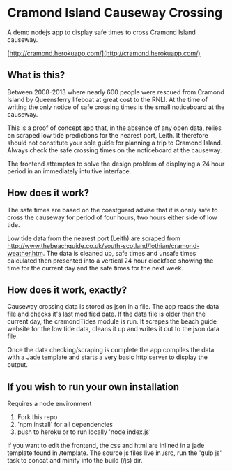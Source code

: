 # Cramond Island Causeway Crossing
A demo nodejs app to display safe times to cross Cramond Island causeway.

[http://cramond.herokuapp.com/](http://cramond.herokuapp.com/)

## What is this?
Between 2008-2013 where nearly 600 people were rescued from Cramond Island by Queensferry lifeboat at great cost to the RNLI. At the time of writing the only notice of safe crossing times is the small noticeboard at the causeway.

This is a proof of concept app that, in the absence of any open data, relies on scraped low tide predictions for the nearest port, Leith.  It therefore should not constitute your sole guide for planning a trip to Cramond Island. Always check the safe crossing times on the noticeboard at the causeway.

The frontend attemptes to solve the design problem of displaying a 24 hour period in an immediately intuitive interface.

## How does it work?
The safe times are based on the coastguard advise that it is onnly safe to cross the causeway for period of four hours, two hours either side of low tide. 

Low tide data from the nearest port (Leith) are scraped from http://www.thebeachguide.co.uk/south-scotland/lothian/cramond-weather.htm. The data is cleaned up, safe times and unsafe times calculated then presented into a vertical 24 hour clockface showing the time for the current day and the safe times for the next week.

## How does it work, exactly?
Causeway crossing data is stored as json in a file. The app reads the data file and checks it's last modified date. If the data file is older than the current day, the cramondTides module is run. It scrapes the beach guide website for the low tide data, cleans it up and writes it out to the json data file.

Once the data checking/scraping is complete the app compiles the data with a Jade template and starts a very basic http server to display the output.

## If you wish to run your own installation
Requires a node environment

1. Fork this repo
2. 'npm install' for all dependencies
3. push to heroku or to run locally 'node index.js'

If you want to edit the frontend, the css and html are inlined in a jade template found in /template. The source js files live in /src, run the 'gulp js' task to concat and minify into the build (/js) dir.